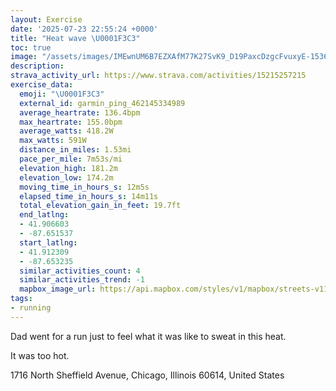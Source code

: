 ```yaml
---
layout: Exercise
date: '2025-07-23 22:55:24 +0000'
title: "Heat wave \U0001F3C3"
toc: true
image: "/assets/images/IMEwnUM6B7EZXAfM77K27SvK9_D19PaxcDzgcFvuxyE-1536x2048.jpg.jpeg"
description:
strava_activity_url: https://www.strava.com/activities/15215257215
exercise_data:
  emoji: "\U0001F3C3"
  external_id: garmin_ping_462145334989
  average_heartrate: 136.4bpm
  max_heartrate: 155.0bpm
  average_watts: 418.2W
  max_watts: 591W
  distance_in_miles: 1.53mi
  pace_per_mile: 7m53s/mi
  elevation_high: 181.2m
  elevation_low: 174.2m
  moving_time_in_hours_s: 12m5s
  elapsed_time_in_hours_s: 14m11s
  total_elevation_gain_in_feet: 19.7ft
  end_latlng:
  - 41.906603
  - -87.651537
  start_latlng:
  - 41.912309
  - -87.653235
  similar_activities_count: 4
  similar_activities_trend: -1
  mapbox_image_url: https://api.mapbox.com/styles/v1/mapbox/streets-v11/static/path-5+787af2-1.0(g%7Bx~Ftm~uO%40wBBMr%40iARi%40v%40cAlA%7BBKSIi%40A_%40%40WMsABk%40I_AFm%40E%7BB%40cCCSEwA%40SAmAE%7B%40Jk%40%40KIuA%3Fa%40CICq%40B%5DBEJCNA%60ADbBI%60%40%40dA%3Fl%40Gb%40%3FxAI%7CBAlA%40ZCtDIlGE%5CEbABF%40%5ECJEX%3Fb%40GN%40XEJBAx%40InBBXE%5CPhG%3FdFBh%40BnDAZMNq%40%5C%7D%40~%40iBjAMNUf%40OPs%40j%40iAt%40_%40%5CCLJf%40),pin-s-s+e5b22e(-87.65163,41.91172),pin-s-f+89ae00(-87.65040000000005,41.905930000000026)/auto/800x800?access_token=pk.eyJ1Ijoiam9zaGJlY2ttYW4iLCJhIjoiY205eWR2aDd1MWZ6djJrbXc4a3M0bWZleiJ9.XiG9OWkNcZk2QzjJbxLB4A
tags:
- running
---
```


Dad went for a run just to feel what it was like to sweat in this heat. 

It was too hot.

1716 North Sheffield Avenue, Chicago, Illinois 60614, United States
